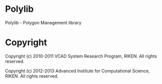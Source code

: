 Polylib
=======

Polylib - Polygon Management library


Copyright
=========

Copyright (c) 2010-2011 VCAD System Research Program, RIKEN. 
All rights reserved.

Copyright (c) 2012-2013 Advanced Institute for Computational Science, RIKEN.
All rights reserved.


